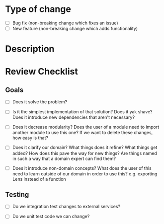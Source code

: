 Type of change
==============

<!--- What types of changes does your code introduce? Put an `x` in all the boxes that apply: -->

- [ ] Bug fix (non-breaking change which fixes an issue)
- [ ] New feature (non-breaking change which adds functionality)

Description
===========

<!--- What does this code solve? How does it solve it? -->

Review Checklist
================

<!--- Don't edit this, the reviewer will. Make sure you follow it though -->

Goals
-----

- [ ] Does it solve the problem?

- [ ] Is it the simplest implementation of that solution?
    Does it yak shave? Does it introduce new dependencies that aren't necessary?

- [ ] Does it decrease modularity?
    Does the user of a module need to import another module to use this one?
    If we want to delete these changes, how easy is that?

- [ ] Does it clarify our domain?
    What things does it refine? What things get added? How does this pave the way for new things?
    Are things named in such a way that a domain expert can find them?

- [ ] Does it introduce non-domain concepts?
    What does the user of this need to learn outside of our domain in order to use this? e.g. exporting Lens instead of a function

Testing
-------

- [ ] Do we integration test changes to external services?

- [ ] Do we unit test code we can change?
